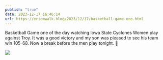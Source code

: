 ```yaml
---
publish: "true"
date: 2023-12-17 16:46:14
url: https://ericmwalk.blog/2023/12/17/basketball-game-one.html
---
```


Basketball Game one of the day watching Iowa State Cyclones Women play against Troy. It was a good victory and my son was pleased to see his team win 105-68. Now a break before the men play tonight. 🏀



![](https://ericmwalk.blog/uploads/2023/975c8f312a.jpg)
